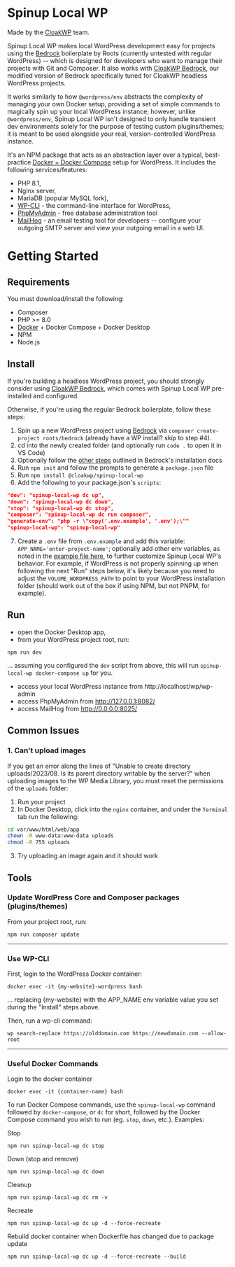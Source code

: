# Spinup Local WP
Made by the [CloakWP](https://github.com/cloak-labs/cloakwp) team.

Spinup Local WP makes local WordPress development easy for projects using the [Bedrock](https://roots.io/bedrock/) boilerplate by Roots (currently untested with regular WordPress) -- which is designed for developers who want to manage their projects with Git and Composer. It also works with [CloakWP Bedrock](https://github.com/cloak-labs/cloakwp-bedrock), our modified version of Bedrock specifically tuned for CloakWP headless WordPress projects.

It works similarly to how `@wordpress/env` abstracts the complexity of managing your own Docker setup, providing a set of simple commands to magically spin up your local WordPress instance; however, unlike `@wordpress/env`, Spinup Local WP isn't designed to only handle transient dev environments solely for the purpose of testing custom plugins/themes; it is meant to be used alongside your real, version-controlled WordPress instance.

It's an NPM package that acts as an abstraction layer over a typical, best-practice [Docker + Docker Compose](https://docs.docker.com/compose/) setup for WordPress. It includes the following services/features:
  - PHP 8.1,
  - Nginx server,
  - MariaDB (popular MySQL fork),
  - [WP-CLI](https://wp-cli.org/) - the command-line interface for WordPress,
  - [PhpMyAdmin](https://www.phpmyadmin.net/) - free database administration tool
  - [MailHog](https://github.com/mailhog/MailHog) - an email testing tool for developers -- configure your outgoing SMTP server and view your outgoing email in a web UI.

# Getting Started
## Requirements
You must download/install the following:
- Composer
- PHP >= 8.0
- [Docker](https://www.docker.com/get-started) + Docker Compose + Docker Desktop
- NPM
- Node.js

## Install
If you're building a headless WordPress project, you should strongly consider using [CloakWP Bedrock](https://github.com/cloak-labs/cloakwp-bedrock), which comes with Spinup Local WP pre-installed and configured.

Otherwise, if you're using the regular Bedrock boilerplate, follow these steps: 
1. Spin up a new WordPress project using [Bedrock](https://roots.io/bedrock/) via `composer create-project roots/bedrock` (already have a WP install? skip to step #4).
2. cd into the newly created folder (and optionally run `code .` to open it in VS Code)
3. Optionally follow the [other steps](https://roots.io/bedrock/docs/installation/) outlined in Bedrock's installation docs
4. Run `npm init` and follow the prompts to generate a `package.json` file
5. Run `npm install @cloakwp/spinup-local-wp`
6. Add the following to your package.json's `scripts`:
  ```json
  "dev": "spinup-local-wp dc up",
  "down": "spinup-local-wp dc down",
  "stop": "spinup-local-wp dc stop",
  "composer": "spinup-local-wp dc run composer",
  "generate-env": "php -r \"copy('.env.example', '.env');\""
  "spinup-local-wp": "spinup-local-wp"
  ```
7. Create a `.env` file from `.env.example` and add this variable: `APP_NAME='enter-project-name'`; optionally add other env variables, as noted in the [example file here](https://github.com/cloak-labs/spinup-local-wp/.env.example), to further customize Spinup Local WP's behavior. For example, if WordPress is not properly spinning up when following the next "Run" steps below, it's likely because you need to adjust the `VOLUME_WORDPRESS_PATH` to point to your WordPress installation folder (should work out of the box if using NPM, but not PNPM, for example).


## Run
- open the Docker Desktop app, 
- from your WordPress project root, run:
```shell
npm run dev
``` 
... assuming you configured the `dev` script from above, this will run `spinup-local-wp docker-compose up` for you.
- access your local WordPress instance from http://localhost/wp/wp-admin
- access PhpMyAdmin from http://127.0.0.1:8082/
- access MailHog from http://0.0.0.0:8025/

## Common Issues

### 1. Can't upload images
If you get an error along the lines of "Unable to create directory uploads/2023/08. Is its parent directory writable by the server?" when uploading images to the WP Media Library, you must reset the permissions of the `uploads` folder:

1. Run your project
2. In Docker Desktop, click into the `nginx` container, and under the `Terminal` tab run the following:
```bash
cd var/www/html/web/app
chown -R www-data:www-data uploads
chmod -R 755 uploads
```
3. Try uploading an image again and it should work

## Tools

### Update WordPress Core and Composer packages (plugins/themes)

From your project root, run:

```shell
npm run composer update
```
---
### Use WP-CLI

First, login to the WordPress Docker container:

```shell
docker exec -it {my-website}-wordpress bash
```
... replacing {my-website} with the APP_NAME env variable value you set during the "Install" steps above.

Then, run a wp-cli command:

```shell
wp search-replace https://olddomain.com https://newdomain.com --allow-root
```

---
### Useful Docker Commands

Login to the docker container

```shell
docker exec -it {container-name} bash
```

To run Docker Compose commands, use the `spinup-local-wp` command followed by `docker-compose`, or `dc` for short, followed by the Docker Compose command you wish to run (eg. `stop`, `down`, etc.). Examples:

Stop

```shell
npm run spinup-local-wp dc stop
```

Down (stop and remove)

```shell
npm run spinup-local-wp dc down
```

Cleanup

```shell
npm run spinup-local-wp dc rm -v
```

Recreate

```shell
npm run spinup-local-wp dc up -d --force-recreate
```

Rebuild docker container when Dockerfile has changed due to package update

```shell
npm run spinup-local-wp dc up -d --force-recreate --build
```
</details>
